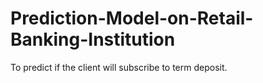 # Prediction-Model-on-Retail-Banking-Institution
To predict if the client will subscribe to term deposit.
